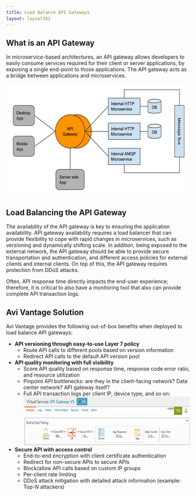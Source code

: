 ```yaml
---
title: Load Balance API Gateways
layout: layout162
---
```

## What is an API Gateway

In microservice-based architectures, an API gateway allows developers to easily consume services required for their client or server applications, by exposing a single end-point to those applications. The API gateway acts as a bridge between applications and microservices.

<a href="img/API-Gateway.png"><img class="alignnone size-full wp-image-204" src="img/API-Gateway.png" alt="API Gateway" width="590" height="307"></a>

## Load Balancing the API Gateway

The availability of the API gateway is key to ensuring the application availability. API gateway availability requires a load balancer that can provide flexibility to cope with rapid changes in microservices, such as versioning and dynamically shifting scale. In addition, being exposed to the external network, the API gateway should be able to provide secure transportation and authentication, and different access policies for external clients and internal clients. On top of this, the API gateway requires protection from DDoS attacks.

Often, API response time directly impacts the end-user experience; therefore, it is critical to also have a monitoring tool that also can provide complete API transaction logs.

## Avi Vantage Solution

Avi Vantage provides the following out-of-box benefits when deployed to load balance API gateways:

* **API versioning through easy-to-use Layer 7 policy**  
    * Route API calls to different pools based on version information 
    * Redirect API calls to the default API version pool 
* **API quality monitoring with full visibility**  
    * Score API quality based on response time, response code error ratio, and resource utilization 
    * Pinpoint API bottlenecks: are they in the client-facing network? Data center network? API gateway itself? 
    * Full API transaction logs per client IP, device type, and so on: <a href="img/API-Gateway2.png"><img class="alignnone size-full wp-image-205" src="img/API-Gateway2.png" alt="API Gateway2" width="622" height="133"></a> 
* **Secure API with access control**  
    * End-to-end encryption with client certificate authentication 
    * Redirect for non-secure APIs to secure APIs 
    * Block/allow API calls based on custom IP groups 
    * Per-client rate limiting 
    * DDoS attack mitigation with detailed attack information (example: Top-*N* attackers)      
